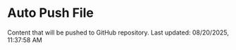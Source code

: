 # Auto Push File

Content that will be pushed to GitHub repository.
Last updated: 08/20/2025, 11:37:58 AM